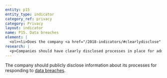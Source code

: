 ```yaml
---
entity: p15
entity_type: indicator
category_ref: privacy
category: Privacy
layout: indicator
name: P15. Data breaches
element: | 
  <ol><li>Does the company <a href="/2018-indicators/#clearlydisclose" target="_blank" rel="noopener">clearly disclose</a> that it will notify the relevant authorities without undue delay when a <a href="/2018-indicators/#databreach" target="_blank" rel="noopener">data breach</a> occurs?</li><li>Does the company <a href="/2018-indicators/#clearlydisclose" target="_blank" rel="noopener">clearly disclose</a> its process for notifying data subjects who might be affected by a <a href="/2018-indicators/#databreach" target="_blank" rel="noopener">data breach</a>?</li><li>Does the company <a href="/2018-indicators/#clearlydisclose" target="_blank" rel="noopener">clearly disclose</a> what kinds of steps it will take to address the impact of a <a href="/2018-indicators/#databreach" target="_blank" rel="noopener">data breach</a> on its users?</li></ol>
research: | 
  <p>Companies should have clearly disclosed processes in place for addressing data breaches, including clear policies for notifying affected users. Given that data breaches can result in significant threats to an individual&rsquo;s financial or personal security, in addition to exposing private information, companies should make these processes publicly available. Individuals can then make informed decisions and consider the potential risks before signing up for a service or giving a company their information.</p><p>We expect companies to have formal policies in place regarding their handling of data breaches if and when they occur, and to make this information about these policies and commitments public prior to a breach occurring.</p><p><strong>Potential sources:</strong></p><ul><li>Company terms of service or privacy policy</li><li>Company security guide</li></ul>
---
```

The company should publicly disclose information about its processes for responding to [data breaches](/2018-indicators/#databreach).